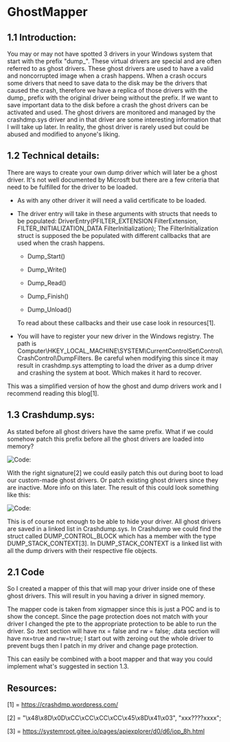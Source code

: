 # GhostMapper

## 1.1 Introduction: 
You may or may not have spotted 3 drivers in your Windows system that start with the prefix "dump_". These virtual drivers are special and are often referred to as ghost drivers.
These ghost drivers are used to have a valid and noncorrupted image when a crash happens. When a crash occurs some drivers that need to save data to the disk may be the drivers that caused the crash, therefore
we have a replica of those drivers with the dump_ prefix with the original driver being without the prefix. If we want to save important data to the disk before a crash the ghost drivers can be activated and used.
The ghost drivers are monitored and managed by the crashdmp.sys driver and in that driver are some interesting information that I will take up later.
In reality, the ghost driver is rarely used but could be abused and modified to anyone's liking.

## 1.2 Technical details:
There are ways to create your own dump driver which will later be a ghost driver. It's not well documented by Microsft but there are a few criteria that need to be fulfilled for the driver to be loaded.

* As with any other driver it will need a valid certificate to be loaded.
* The driver entry will take in these arguments with structs that needs to be populated:
DriverEntry(PFILTER_EXTENSION FilterExtension, FILTER_INITIALIZATION_DATA FilterInitialization);
The FilterInitialization struct is supposed the be populated with different callbacks that are used when the crash happens.

  * Dump_Start()

  * Dump_Write()

  * Dump_Read()

  * Dump_Finish() 
  * Dump_Unload()
  
  To read about these callbacks and their use case look in resources[1].

* You will have to register your new driver in the Windows registry. The path is Computer\HKEY_LOCAL_MACHINE\SYSTEM\CurrentControlSet\Control\CrashControl\DumpFilters.
  Be careful when modifying this since it may result in crashdmp.sys attempting to load the driver as a dump driver and crashing the system at boot. Which makes it hard to recover.

This was a simplified version of how the ghost and dump drivers work and I recommend reading this blog[1].

## 1.3 Crashdump.sys:
As stated before all ghost drivers have the same prefix. What if we could somehow patch this prefix before all the ghost drivers are loaded into memory?

![Code: ](https://cdn.discordapp.com/attachments/892418440298631238/1168890126814937108/Screenshot_2023-10-31_132948.png?ex=655368c3&is=6540f3c3&hm=2d08ee9ec7403d4a1c82921c52dfaf9c59835a3e3c43b0e2cbbd3e119f36864c& "Code: ")

With the right signature[2] we could easily patch this out during boot to load our custom-made ghost drivers. Or patch existing ghost drivers since they are inactive. More info on this later.
The result of this could look something like this: 
 
![Code: ](https://cdn.discordapp.com/attachments/892418440298631238/1168891674706059325/Screenshot_2023-10-31_133757.png?ex=65536a34&is=6540f534&hm=0034175819c55481b82391ac26c8ae0332d486a16b83300b25d6563d739c553f& "Code: ")

This is of course not enough to be able to hide your driver. All ghost drivers are saved in a linked list in Crashdump.sys. In Crashdump we could find the struct called DUMP_CONTROL_BLOCK which
has a member with the type DUMP_STACK_CONTEXT[3]. In DUMP_STACK_CONTEXT is a linked list with all the dump drivers with their respective file objects.

## 2.1 Code
So I created a mapper of this that will map your driver inside one of these ghost drivers. This will result in you having a driver in signed memory.

The mapper code is taken from xigmapper since this is just a POC and is to show the concept. Since the page protection does not match with your driver I changed the pte to the appropriate protection to be
able to run the driver. So .text section will have nx = false and rw = false; .data section will have nx=true and rw=true;
I start out with zeroing out the whole driver to prevent bugs then I patch in my driver and change page protection.

This can easily be combined with a boot mapper and that way you could implement what's suggested in section 1.3. 

## Resources:
[1] = https://crashdmp.wordpress.com/

[2] = "\x48\x8D\x0D\xCC\xCC\xCC\xCC\x45\x8D\x41\x03", "xxx????xxxx";

[3] = https://systemroot.gitee.io/pages/apiexplorer/d0/d6/iop_8h.html

